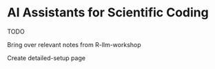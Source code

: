 # AI Assistants for Scientific Coding

TODO

Bring over relevant notes from R-llm-workshop

Create detailed-setup page